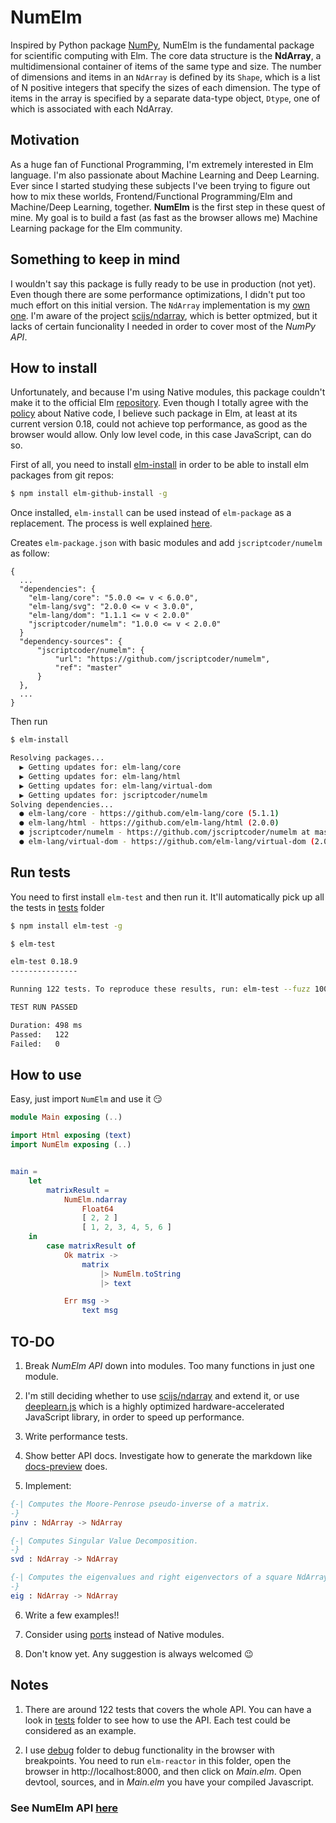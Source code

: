 # NumElm
Inspired by Python package [NumPy](http://www.numpy.org/), NumElm is the fundamental package for scientific computing with Elm. The core data structure is the **NdArray**, a multidimensional container of items of the same type and size. The number of dimensions and items in an ```NdArray``` is defined by its ```Shape```, which is a list of N positive integers that specify the sizes of each dimension. The type of items in the array is specified by a separate data-type object, ```Dtype```, one of which is associated with each NdArray.

## Motivation
As a huge fan of Functional Programming, I'm extremely interested in Elm language. I'm also passionate about Machine Learning and Deep Learning. Ever since I started studying these subjects I've been trying to figure out how to mix these worlds, Frontend/Functional Programming/Elm and Machine/Deep Learning, together. **NumElm** is the first step in these quest of mine. My goal is to build a fast (as fast as the browser allows me) Machine Learning package for the Elm community.

## Something to keep in mind
I wouldn't say this package is fully ready to be use in production (not yet). Even though there are some performance optimizations, I didn't put too much effort on this initial version. The ```NdArray``` implementation is my [own one](src/Native/NumElm.js). I'm aware of the project [scijs/ndarray](https://github.com/scijs/ndarray), which is better optmized, but it lacks of certain funcionality I needed in order to cover most of the _NumPy API_.

## How to install
Unfortunately, and because I'm using Native modules, this package couldn't make it to the official Elm [repository](http://package.elm-lang.org/). Even though I totally agree with the [policy](https://www.reddit.com/r/elm/comments/73ubxo/an_explanation_of_elms_policy_on_native_code/) about Native code, I believe such package in Elm, at least at its current version 0.18, could not achieve top performance, as good as the browser would allow. Only low level code, in this case JavaScript, can do so.

First of all, you need to install [elm-install](https://github.com/gdotdesign/elm-github-install) in order to be able to install elm packages from git repos:
```bash
$ npm install elm-github-install -g
```
Once installed, ```elm-install``` can be used instead of ```elm-package``` as a replacement. The process is well explained [here](https://github.com/gdotdesign/elm-github-install#basic-usage).

Creates `elm-package.json` with basic modules and add `jscriptcoder/numelm` as follow:
```
{
  ...
  "dependencies": {
    "elm-lang/core": "5.0.0 <= v < 6.0.0",
    "elm-lang/svg": "2.0.0 <= v < 3.0.0",
    "elm-lang/dom": "1.1.1 <= v < 2.0.0"
    "jscriptcoder/numelm": "1.0.0 <= v < 2.0.0"
  }
  "dependency-sources": {
      "jscriptcoder/numelm": {
          "url": "https://github.com/jscriptcoder/numelm",
          "ref": "master"
      }
  },
  ...
}
```
Then run
```bash
$ elm-install

Resolving packages...
  ▶ Getting updates for: elm-lang/core
  ▶ Getting updates for: elm-lang/html
  ▶ Getting updates for: elm-lang/virtual-dom
  ▶ Getting updates for: jscriptcoder/numelm
Solving dependencies...
  ● elm-lang/core - https://github.com/elm-lang/core (5.1.1)
  ● elm-lang/html - https://github.com/elm-lang/html (2.0.0)
  ● jscriptcoder/numelm - https://github.com/jscriptcoder/numelm at master (1.0.0)
  ● elm-lang/virtual-dom - https://github.com/elm-lang/virtual-dom (2.0.4)
```
## Run tests
You need to first install ```elm-test``` and then run it. It'll automatically pick up all the tests in [tests](tests) folder 
```bash
$ npm install elm-test -g
```
```bash
$ elm-test

elm-test 0.18.9
---------------

Running 122 tests. To reproduce these results, run: elm-test --fuzz 100 --seed 2042360958

TEST RUN PASSED

Duration: 498 ms
Passed:   122
Failed:   0
```

## How to use
Easy, just import ```NumElm``` and use it :smirk:
```elm
module Main exposing (..)

import Html exposing (text)
import NumElm exposing (..)


main =
    let
        matrixResult =
            NumElm.ndarray
                Float64
                [ 2, 2 ]
                [ 1, 2, 3, 4, 5, 6 ]
    in
        case matrixResult of
            Ok matrix ->
                matrix
                    |> NumElm.toString
                    |> text

            Err msg ->
                text msg
```

## TO-DO
1. Break _NumElm API_ down into modules. Too many functions in just one module.

2. I'm still deciding whether to use [scijs/ndarray](https://github.com/scijs/ndarray) and extend it, or use [deeplearn.js](https://github.com/PAIR-code/deeplearnjs) which is a highly optimized hardware-accelerated JavaScript library, in order to speed up performance.

3. Write performance tests.

4. Show better API docs. Investigate how to generate the markdown like [docs-preview](http://package.elm-lang.org/help/docs-preview) does.

5. Implement:
```elm
{-| Computes the Moore-Penrose pseudo-inverse of a matrix.
-}
pinv : NdArray -> NdArray

{-| Computes Singular Value Decomposition.
-}
svd : NdArray -> NdArray

{-| Computes the eigenvalues and right eigenvectors of a square NdArray.
-}
eig : NdArray -> NdArray
```
6. Write a few examples!!

7. Consider using [ports](https://guide.elm-lang.org/interop/javascript.html) instead of Native modules.

8. Don't know yet. Any suggestion is always welcomed :wink:

## Notes
1. There are around 122 tests that covers the whole API. You can have a look in [tests](tests) folder to see how to use the API. Each test could be considered as an example.

2. I use [debug](debug) folder to debug functionality in the browser with breakpoints. You need to run ```elm-reactor``` in this folder, open the browser in http://localhost:8000, and then click on _Main.elm_. Open devtool, sources, and in _Main.elm_ you have your compiled Javascript.

### See NumElm API [here](API.md)
